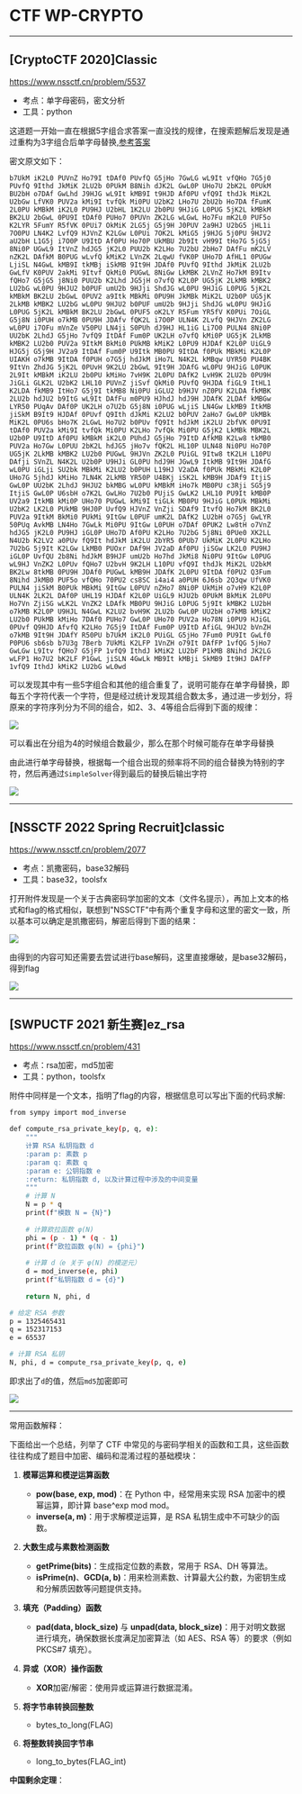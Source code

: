 # CTF WP-CRYPTO
---
## [CryptoCTF 2020]Classic

https://www.nssctf.cn/problem/5537

* 考点：单字母密码，密文分析
* 工具：python


这道题一开始一直在根据5字组合求答案一直没找的规律，在搜索题解后发现是通过重构为3字组合后单字母替换,[参考答案](https://blog.cryptohack.org/cryptoctf2020)

密文原文如下：
```
b7UkM iK2L0 PUVnZ Ho79I tDAf0 PUvfQ G5jHo 7GwLG wL9It vfQHo 7G5j0 PUvfQ 9Ithd JkMiK 2LU2b 0PUkM B8Nih dJK2L GwL0P UHo7U 2bK2L 0PUkM BU2bH o7DAf GwLhd J9HJG wL9It kMB9I t9HJD Af0PU vfQ9I thdJk MiK2L U2bGw LfVK0 PUV2a kMi9I tvfQk Mi0PU U2bK2 LHo7U 2bU2b Ho7DA fFumK 2L0PU kMBkM iK2L0 PU9HJ U2bHL 1K2LU 2b0PU 9HJiG L0PUG 5jK2L kMBkM BK2LU 2bGwL 0PU9I tDAf0 PUHo7 0PUVn ZK2LG wLGwL Ho7Fu mK2L0 PUF5o K2LYR 5FumY R5fVK 0PUi7 OkMiK 2LG5j G5j9H J0PUV 2a9HJ U2bG5 jHL1i 7O0PU LN4K2 LvfQ9 HJVnZ K2LGw L0PUi 7OK2L kMiG5 j9HJG 5j0PU 9HJV2 aU2bH L1G5j i7O0P U9ItD Af0PU Ho70P UkMBU 2b9It vH99I tHo7G 5jG5j 8Ni0P UGwL9 ItVnZ hdJG5 jK2L0 PUU2b K2LHo 7U2bU 2bHo7 DAfFu mK2LV nZK2L DAfkM B0PUG wLvfQ kMiK2 LVnZK 2LqwU fVK0P UHo7D AfHL1 0PUGw LjiSL N4GwL kMB9I tkMBj iSkMB 9It9H JDAf0 PUvfQ 9Ithd JkMiK 2LU2b GwLfV K0PUV 2akMi 9Itvf QkMi0 PUGwL 8NiGw LkMBK 2LVnZ Ho7kM B9Itv fQHo7 G5jG5 j8Ni0 PUU2b K2Lhd JG5jH o7vfQ K2L0P UG5jK 2LkMB kMBK2 LU2bG wL0PU 9HJU2 b0PUF umU2b 9HJji ShdJG wL0PU 9HJiG L0PUG 5jK2L kMBkM BK2LU 2bGwL 0PUV2 a9Itk MBkMi 0PU9H JkMBk MiK2L U2b0P UG5jK 2LkMB kMBK2 LU2bG wL0PU 9HJU2 b0PUF umU2b 9HJji ShdJG wL0PU 9HJiG L0PUG 5jK2L kMBkM BK2LU 2bGwL 0PUF5 oK2LY R5Fum YR5fV K0PUi 7OiGL G5j8N i0PUH o7kMB 0PU9H JDAfv fQK2L i7O0P ULN4K 2LvfQ 9HJVn ZK2LG wL0PU i7OFu mVnZe V50PU LN4ji S0PUh dJ9HJ HL1iG Li7O0 PULN4 8Ni0P UU2bK 2LhdJ G5jHo 7vfQ9 ItDAf Fum0P UK2LH o7vfQ kMi0P UG5jK 2LkMB kMBK2 LU2b0 PUV2a 9ItkM BkMi0 PUkMB kMiK2 L0PU9 HJDAf K2L0P UiGL9 HJG5j G5j9H JV2a9 ItDAf Fum0P U9Itk MB0PU 9ItDA f0PUk MBkMi K2L0P UIAKH o7kMB 9ItDA f0PUH o7G5j hdJkM iHo7L N4K2L kMBqw UYR50 PU4BK 9ItVn ZhdJG 5jK2L 0PUvH 9K2LU 2bGwL 9It9H JDAfG wL0PU 9HJiG L0PUK 2L9It kMBkM iK2LU 2b0PU kMiHo 7vH9K 2L0PU DAfK2 LvH9K 2LU2b 0PU9H JiGLi GLK2L U2bK2 LHL10 PUVnZ jiSvf QkMi0 PUvfQ 9HJDA fiGL9 ItHL1 K2LDA fkMB9 ItHo7 G5j9I tkMB8 Ni0PU iGLU2 b9HJV nZ0PU K2LDA fkMBK 2LU2b hdJU2 b9ItG wL9It DAfFu m0PU9 HJhdJ hdJ9H JDAfK 2LDAf kMBGw LYR50 PUqAv DAf0P UK2LH o7U2b G5j8N i0PUG wLjiS LN4Gw LkMB9 ItkMB jiSkM B9It9 HJDAf 0PUvf Q9Ith dJkMi K2LU2 b0PUV 2aHo7 GwL0P UkMBk MiK2L 0PU6s bHo7K 2LGwL Ho7U2 b0PUv fQ9It hdJkM iK2LU 2bfVK 0PU9I tDAf0 PUV2a kMi9I tvfQk Mi0PU K2LHo 7vfQk Mi0PU G5jK2 LkMBk MBK2L U2b0P U9ItD Af0PU kMBkM iK2L0 PUhdJ G5jHo 79ItD AfkMB K2Lw8 tkMB0 PUV2a Ho7Gw L0PUU 2bK2L hdJG5 jHo7v fQK2L HL10P ULN48 Ni0PU Ho70P UG5jK 2LkMB kMBK2 LU2b0 PUGwL 9HJVn ZK2L0 PUiGL 9Itw8 tK2LH L10PU DAfji SVnZL N4K2L U2b0P U9HJi GL0PU hdJ9H JGwL9 ItkMB 9It9H JDAfG wL0PU iGLji SU2bk MBkMi K2LU2 b0PUH L19HJ V2aDA f0PUk MBkMi K2L0P UHo7G 5jhdJ kMiHo 7LN4K 2LkMB YR50P U4BKj iSK2L kMB9H JDAf9 ItjiS GwL0P UU2bK 2LhdJ 9HJU2 bkMBG wL0PU kMBkM iHo7k MB0PU c3Rji SG5j9 ItjiS GwL0P U6sbH o7K2L GwLHo 7U2b0 PUjiS GwLK2 LHL10 PU9It kMB0P UV2a9 ItkMB kMi0P UHo70 PUGwL kMi9I tiGLk MB0PU 9HJiG L0PUk MBkMi U2bK2 LK2L0 PUkMB 9HJ0P UvfQ9 HJVnZ VnZji SDAf9 ItvfQ Ho7kM BK2L0 PUV2a 9ItkM BkMi0 PUkMi 9ItGw L0PUF umK2L DAfK2 LU2bH o7G5j GwLYR 50PUq AvkMB LN4Ho 7GwLk Mi0PU 9ItGw L0PUH o7DAf 0PUK2 Lw8tH o7VnZ hdJG5 jK2L0 PU9HJ iGL0P UHo7D Af0PU K2LHo 7U2bG 5j8Ni 0PUe0 XK2LL N4U2b K2LV2 a0PUv fQ9It hdJkM iK2LU 2bYR5 0PUb7 UkMiK 2L0PU K2LHo 7U2bG 5j9It K2LGw LkMB0 PUOxr DAf9H JV2aD Af0PU jiSGw LK2L0 PU9HJ iGL0P UvfQU 2b8Ni hdJkM B9HJF umU2b Ho7hd JkMi8 Ni0PU 9ItGw L0PUG wL9HJ VnZK2 L0PUv fQHo7 U2bvH 9K2LH L10PU vfQ9I thdJk MiK2L U2bkM BK2Lw 8tkMB 0PU9H JDAf0 PUGwL kMB9H JDAfK 2L0PU 9ItDA f0PU2 Q3Fum 8Nihd JkMB0 PUF5o vfQHo 70PU2 cs8SC i4ai4 a0PUH 6J6sb 2Q3qw UfVK0 PULN4 jiSkM B0PUk MBkMi 9ItGw L0PUV nZHo7 8Ni0P UkMiH o7vH9 K2L0P ULN4K 2LK2L DAf0P UHL19 HJDAf K2L0P UiGL9 HJU2b 0PUkM BkMiK 2L0PU Ho7Vn ZjiSG wLK2L VnZK2 LDAfk MB0PU 9HJiG L0PUG 5j9It kMBK2 LU2bH o7kMB K2L0P U9HJL N4GwL K2LU2 bvH9K 2LU2b GwL0P UU2bH o7kMB kMiK2 LU2b0 PUkMB kMiHo 7DAf0 PUHo7 GwL0P UHo70 PUV2a Ho78N i0PU9 HJiGL 0PUvf Q9HJD AfvfQ K2LHo 7G5j9 ItDAf Fum0P U9ItD AfiGL 9HJU2 bVnZH o7kMB 9It9H JDAfY R50PU b7UkM iK2L0 PUiGL G5jHo 7Fum0 PU9It GwLf0 P0PU6 sb6sb b7U3g 7Berb 7UkMi K2LFP 1VnZH o79It DAfFP 1vfQG 5jHo7 GwLGw L9Itv fQHo7 G5jFP 1vfQ9 IthdJ kMiK2 LU2bF P1kMB 8Nihd JK2LG wLFP1 Ho7U2 bK2LF P1GwL jiSLN 4GwLk MB9It kMBji SkMB9 It9HJ DAfFP 1vfQ9 IthdJ kMiK2 LU2bG wL0wd 
```

可以发现其中有一些5字组合和其他的组合重复了，说明可能存在单字母替换，即每五个字符代表一个字符，但是经过统计发现其组合数太多，通过进一步划分，将原来的字符序列分为不同的组合，如2、3、4等组合后得到下面的规律：

![](./img/classic统计分词.png)

可以看出在分组为4的时候组合数最少，那么在那个时候可能存在单字母替换

由此进行单字母替换，根据每一个组合出现的频率将不同的组合替换为特别的字符，然后再通过`SimpleSolver`得到最后的替换后输出字符

![](./img/classic答案.png)


---

## [NSSCTF 2022 Spring Recruit]classic

https://www.nssctf.cn/problem/2077

* 考点：凯撒密码，base32解码
* 工具：base32，toolsfx

打开附件发现是一个关于古典密码学加密的文本（文件名提示），再加上文本的格式和flag的格式相似，联想到"NSSCTF"中有两个重复字母和这里的密文一致，所以基本可以确定是凯撒密码，解密后得到下面的结果：

![](./img/classic_凯撒密码.png)

由得到的内容可知还需要去尝试进行base解码，这里直接爆破，是base32解码，得到flag

![](./img/classic_base32解码.png)

---

## [SWPUCTF 2021 新生赛]ez_rsa

https://www.nssctf.cn/problem/431
  
* 考点：rsa加密，md5加密
* 工具：python，toolsfx

附件中同样是一个文本，指明了flag的内容，根据信息可以写出下面的代码求解:
```bash
from sympy import mod_inverse

def compute_rsa_private_key(p, q, e):
    """
    计算 RSA 私钥指数 d
    :param p: 素数 p
    :param q: 素数 q
    :param e: 公钥指数 e
    :return: 私钥指数 d, 以及计算过程中涉及的中间变量
    """
    # 计算 N
    N = p * q
    print(f"模数 N = {N}")
    
    # 计算欧拉函数 φ(N)
    phi = (p - 1) * (q - 1)
    print(f"欧拉函数 φ(N) = {phi}")
    
    # 计算 d（e 关于 φ(N) 的模逆元）
    d = mod_inverse(e, phi)
    print(f"私钥指数 d = {d}")
    
    return N, phi, d

# 给定 RSA 参数
p = 1325465431
q = 152317153
e = 65537

# 计算 RSA 私钥
N, phi, d = compute_rsa_private_key(p, q, e)
```

即求出了`d`的值，然后`md5`加密即可

![](./img/rsa_md5.png)

---

常用函数解释：

下面给出一个总结，列举了 CTF 中常见的与密码学相关的函数和工具，这些函数往往构成了题目中加密、编码和混淆过程的基础模块：

1. **模幂运算和模逆运算函数**  
   - **pow(base, exp, mod)**：在 Python 中，经常用来实现 RSA 加密中的模幂运算，即计算 base^exp mod mod。  
   - **inverse(a, m)**：用于求解模逆运算，是 RSA 私钥生成中不可缺少的函数。

2. **大数生成与素数检测函数**  
   - **getPrime(bits)**：生成指定位数的素数，常用于 RSA、DH 等算法。  
   - **isPrime(n)**、**GCD(a, b)**：用来检测素数、计算最大公约数，为密钥生成和分解质因数等问题提供支持。

3. **填充（Padding）函数**  
   - **pad(data, block_size)** 与 **unpad(data, block_size)**：用于对明文数据进行填充，确保数据长度满足加密算法（如 AES、RSA 等）的要求（例如 PKCS#7 填充）。

4. **异或（XOR）操作函数**

   - **XOR**加密/解密：使用异或运算进行数据混淆。
5. **将字节串转换回整数**
   - bytes_to_long(FLAG)

6. **将整数转换回字节串**
   - long_to_bytes(FLAG_int)



**中国剩余定理**：